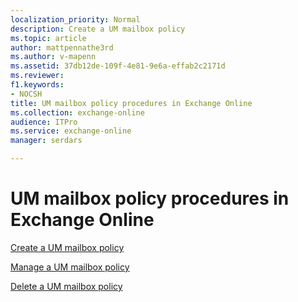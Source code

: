 ```yaml
---
localization_priority: Normal
description: Create a UM mailbox policy
ms.topic: article
author: mattpennathe3rd
ms.author: v-mapenn
ms.assetid: 37db12de-109f-4e81-9e6a-effab2c2171d
ms.reviewer: 
f1.keywords:
- NOCSH
title: UM mailbox policy procedures in Exchange Online
ms.collection: exchange-online
audience: ITPro
ms.service: exchange-online
manager: serdars

---
```


# UM mailbox policy procedures in Exchange Online

[Create a UM mailbox policy](create-um-mailbox-policy.md)

[Manage a UM mailbox policy](manage-um-mailbox-policy.md)

[Delete a UM mailbox policy](delete-um-mailbox-policy.md)
